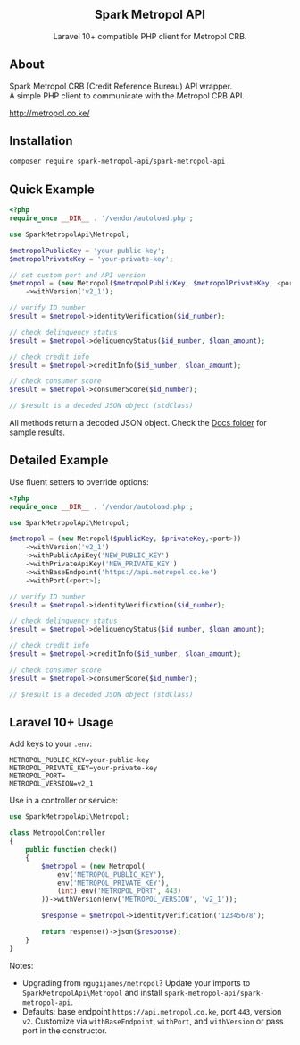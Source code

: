 <h2 align="center">Spark Metropol API</h2>

<p align="center">Laravel 10+ compatible PHP client for Metropol CRB.</p>

## About
Spark Metropol CRB (Credit Reference Bureau) API wrapper.  
A simple PHP client to communicate with the Metropol CRB API.

http://metropol.co.ke/

## Installation

```bash
composer require spark-metropol-api/spark-metropol-api
```

## Quick Example
```php
<?php
require_once __DIR__ . '/vendor/autoload.php';

use SparkMetropolApi\Metropol;

$metropolPublicKey = 'your-public-key';
$metropolPrivateKey = 'your-private-key';

// set custom port and API version
$metropol = (new Metropol($metropolPublicKey, $metropolPrivateKey, <port>))
    ->withVersion('v2_1');

// verify ID number
$result = $metropol->identityVerification($id_number);

// check delinquency status
$result = $metropol->deliquencyStatus($id_number, $loan_amount);

// check credit info
$result = $metropol->creditInfo($id_number, $loan_amount);

// check consumer score
$result = $metropol->consumerScore($id_number);

// $result is a decoded JSON object (stdClass)
```

All methods return a decoded JSON object. Check the [Docs folder](/Docs) for sample results.

## Detailed Example

Use fluent setters to override options:

```php
<?php
require_once __DIR__ . '/vendor/autoload.php';

use SparkMetropolApi\Metropol;

$metropol = (new Metropol($publicKey, $privateKey,<port>))
    ->withVersion('v2_1')
    ->withPublicApiKey('NEW_PUBLIC_KEY')
    ->withPrivateApiKey('NEW_PRIVATE_KEY')
    ->withBaseEndpoint('https://api.metropol.co.ke')
    ->withPort(<port>);

// verify ID number
$result = $metropol->identityVerification($id_number);

// check delinquency status
$result = $metropol->deliquencyStatus($id_number, $loan_amount);

// check credit info
$result = $metropol->creditInfo($id_number, $loan_amount);

// check consumer score
$result = $metropol->consumerScore($id_number);

// $result is a decoded JSON object (stdClass)
```

## Laravel 10+ Usage

Add keys to your `.env`:
```dotenv
METROPOL_PUBLIC_KEY=your-public-key
METROPOL_PRIVATE_KEY=your-private-key
METROPOL_PORT=
METROPOL_VERSION=v2_1
```

Use in a controller or service:
```php
use SparkMetropolApi\Metropol;

class MetropolController
{
    public function check()
    {
        $metropol = (new Metropol(
            env('METROPOL_PUBLIC_KEY'),
            env('METROPOL_PRIVATE_KEY'),
            (int) env('METROPOL_PORT', 443)
        ))->withVersion(env('METROPOL_VERSION', 'v2_1'));

        $response = $metropol->identityVerification('12345678');

        return response()->json($response);
    }
}
```

Notes:
- Upgrading from `ngugijames/metropol`? Update your imports to `SparkMetropolApi\Metropol` and install `spark-metropol-api/spark-metropol-api`.
- Defaults: base endpoint `https://api.metropol.co.ke`, port `443`, version `v2`. Customize via `withBaseEndpoint`, `withPort`, and `withVersion` or pass port in the constructor.
